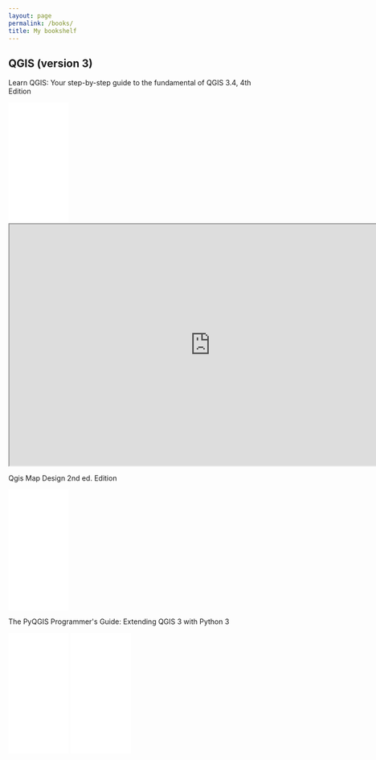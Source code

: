 ```yaml
---
layout: page
permalink: /books/
title: My bookshelf 
---
```

## QGIS (version 3)
Learn QGIS: Your step-by-step guide to the fundamental of QGIS 3.4, 4th Edition

<iframe width="120" height="240" marginwidth="0" marginheight="0" scrolling="no" frameborder="0" src="//ws-na.amazon-adsystem.com/widgets/q?ServiceVersion=20070822&OneJS=1&Operation=GetAdHtml&MarketPlace=US&source=ac&ref=tf_til&ad_type=product_link&tracking_id=landarch07-20&marketplace=amazon&region=US&placement=1788997425&asins=1788997425&linkId=53601fdaf0c38dd5603a2ba0d943f0fb&show_border=false&link_opens_in_new_window=false&price_color=333333&title_color=0066C0&bg_color=FFFFFF"></iframe>
   
<iframe height="480" src="https://drive.google.com/file/d/1Z8HOgsrupJijSkp2F-zUhN9-gpgD4wQT/preview" width="800"></iframe> 
 
Qgis Map Design 2nd ed. Edition

<iframe style="width:120px;height:240px;" marginwidth="0" marginheight="0" scrolling="no" frameborder="0" src="//ws-na.amazon-adsystem.com/widgets/q?ServiceVersion=20070822&OneJS=1&Operation=GetAdHtml&MarketPlace=US&source=ac&ref=tf_til&ad_type=product_link&tracking_id=landarch07-20&marketplace=amazon&region=US&placement=0998547743&asins=0998547743&linkId=db5ea770409d92a6461e4fa23b836a40&show_border=false&link_opens_in_new_window=false&price_color=333333&title_color=0066c0&bg_color=ffffff">
</iframe>

The PyQGIS Programmer's Guide: Extending QGIS 3 with Python 3

<iframe style="width:120px;height:240px;" marginwidth="0" marginheight="0" scrolling="no" frameborder="0" src="//ws-na.amazon-adsystem.com/widgets/q?ServiceVersion=20070822&OneJS=1&Operation=GetAdHtml&MarketPlace=US&source=ac&ref=tf_til&ad_type=product_link&tracking_id=landarch07-20&marketplace=amazon&region=US&placement=0998547727&asins=0998547727&linkId=ac83b4382ae9dfd458d63e540ad28b32&show_border=false&link_opens_in_new_window=false&price_color=333333&title_color=0066c0&bg_color=ffffff">
</iframe>
    
    
<iframe style="width:120px;height:240px;" marginwidth="0" marginheight="0" scrolling="no" frameborder="0" src="//ws-na.amazon-adsystem.com/widgets/q?ServiceVersion=20070822&OneJS=1&Operation=GetAdHtml&MarketPlace=US&source=ac&ref=tf_til&ad_type=product_link&tracking_id=landarch07-20&marketplace=amazon&region=US&placement=178630189X&asins=178630189X&linkId=cb26513f59158d3b3f67799b790025fa&show_border=false&link_opens_in_new_window=false&price_color=333333&title_color=0066c0&bg_color=ffffff">
</iframe>
